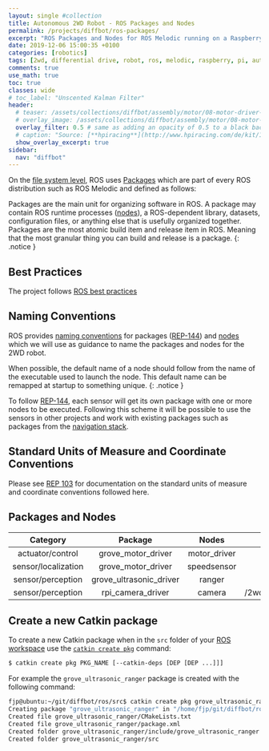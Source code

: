 ```yaml
---
layout: single #collection
title: Autonomous 2WD Robot - ROS Packages and Nodes
permalink: /projects/diffbot/ros-packages/
excerpt: "ROS Packages and Nodes for ROS Melodic running on a Raspberry Pi 4 for an autonomous 2WD Robot to act in an environment according to sensor information."
date: 2019-12-06 15:00:35 +0100
categories: [robotics]
tags: [2wd, differential drive, robot, ros, melodic, raspberry, pi, autonomous, ubuntu, bionic, package, control]
comments: true
use_math: true
toc: true
classes: wide
# toc_label: "Unscented Kalman Filter"
header:
  # teaser: /assets/collections/diffbot/assembly/motor/08-motor-driver-power.jpg
  # overlay_image: /assets/collections/diffbot/assembly/motor/08-motor-driver-power.jpg
  overlay_filter: 0.5 # same as adding an opacity of 0.5 to a black background
  # caption: "Source: [**hpiracing**](http://www.hpiracing.com/de/kit/114343)"
  show_overlay_excerpt: true
sidebar:
  nav: "diffbot"
---
```


On the [file system level](https://wiki.ros.org/ROS/Concepts#ROS_Filesystem_Level), ROS uses [Packages](http://wiki.ros.org/Packages) which are part of every ROS distribution such as ROS Melodic and defined as follows:

Packages are the main unit for organizing software in ROS. A package may contain ROS runtime processes ([nodes](http://wiki.ros.org/Nodes)), a ROS-dependent library, datasets, configuration files, or anything else that is usefully organized together. Packages are the most atomic build item and release item in ROS. Meaning that the most granular thing you can build and release is a package.
{: .notice }

## Best Practices

The project follows [ROS best practices](http://wiki.ros.org/BestPractices)

## Naming Conventions

ROS provides [naming conventions](http://wiki.ros.org/ROS/Patterns/Conventions) for 
packages ([REP-144](https://www.ros.org/reps/rep-0144.html)) and 
[nodes](http://wiki.ros.org/action/fullsearch/ROS/Patterns/Conventions#Nodes) which we will 
use as guidance to name the packages and nodes for the 2WD robot.

When possible, the default name of a node should follow from the name of the executable used to launch the node. 
This default name can be remapped at startup to something unique.
{: .notice }

To follow [REP-144](https://www.ros.org/reps/rep-0144.html), each sensor will get its own package with one 
or more nodes to be executed. Following this scheme it will be possible to use the sensors in other projects and work 
with existing packages such as packages from the [navigation stack](http://wiki.ros.org/navigation).

## Standard Units of Measure and Coordinate Conventions

Please see [REP 103](http://www.ros.org/reps/rep-0103.html) for documentation on the standard units of measure and coordinate conventions followed here.


## Packages and Nodes

| Category            | Package                 | Nodes         | topic                  |
|:-------------------:|:-----------------------:|:-------------:|:----------------------:|
| actuator/control    | grove_motor_driver      | motor_driver  | /cmd                   |
| sensor/localization | grove_motor_driver      | speedsensor   | /odom                  |
| sensor/perception   | grove_ultrasonic_driver | ranger        | /distance              | 
| sensor/perception   | rpi_camera_driver       | camera        | /2wdrobotcam/image_raw |






## Create a new Catkin package

To create a new Catkin package when in the `src` folder of your [ROS workspace](http://wiki.ros.org/catkin/workspaces) use the [`catkin create pkg`](https://catkin-tools.readthedocs.io/en/latest/verbs/catkin_create.html#catkin-create-pkg) command:

```bash
$ catkin create pkg PKG_NAME [--catkin-deps [DEP [DEP ...]]]
```
For example the `grove_ultrasonic_ranger` package is created with the following command:

```bash
fjp@ubuntu:~/git/diffbot/ros/src$ catkin create pkg grove_ultrasonic_ranger --catkin-deps rospy roscpp sensor_msgs
Creating package "grove_ultrasonic_ranger" in "/home/fjp/git/diffbot/ros/src"...
Created file grove_ultrasonic_ranger/CMakeLists.txt
Created file grove_ultrasonic_ranger/package.xml
Created folder grove_ultrasonic_ranger/include/grove_ultrasonic_ranger
Created folder grove_ultrasonic_ranger/src
```
